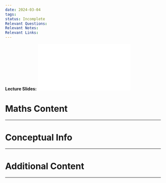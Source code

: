 ```yaml
---
date: 2024-03-04
tags: 
status: Incomplete
Relevant Questions: 
Relevant Notes: 
Relevant Links:
---
```

**Lecture Slides:**
![Damped Harmonic Motion](Attachments/PHYS2010%20Week%202.pdf)
# Maths Content
---



# Conceptual Info
---



# Additional Content
---
